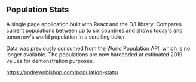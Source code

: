 ## Population Stats

A single page application built with React and the D3 library. Compares current populations between up to six countries and shows today's and tomorrow's world population in a scrolling ticker.

Data was previously consumed from the World Population API, which is no longer available. The populations are now hardcoded at estimated 2019 values for demonstration purposes.

https://andrewnbishop.com/population-stats/
